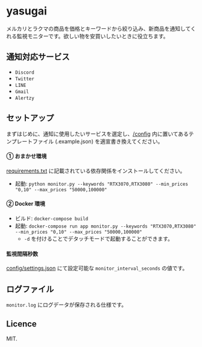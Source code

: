 # yasugai
メルカリとラクマの商品を価格とキーワードから絞り込み、新商品を通知してくれる監視モニターです。欲しい物を安買いしたいときに役立ちます。

## 通知対応サービス
- `Discord`
- `Twitter`
- `LINE`
- `Gmail`
- `Alertzy`

## セットアップ
まずはじめに、通知に使用したいサービスを選定し、[/config](./config) 内に置いてあるテンプレートファイル (.example.json) を適宣書き換えてください。

#### ① おまかせ環境
[requirements.txt](./requirements.txt) に記載されている依存関係をインストールしてください。

- 起動: `python monitor.py --keywords "RTX3070,RTX3080" --min_prices "0,10" --max_prices "50000,100000"`

#### ② Docker 環境
- ビルド: `docker-compose build`
- 起動: `docker-compose run app monitor.py --keywords "RTX3070,RTX3080" --min_prices "0,10" --max_prices "50000,100000"`
  - `-d` を付けることでデタッチモードで起動することができます。

#### 監視間隔秒数
[config/settings.json](./config/settings.json) にて設定可能な `monitor_interval_seconds` の値です。

## ログファイル
`monitor.log` にログデータが保存される仕様です。

## Licence
MIT.